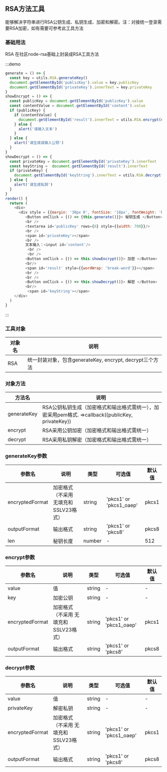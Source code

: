 ## RSA方法工具

能够解决字符串进行RSA公钥生成、私钥生成、加密和解密。注：对接统一登录需要RSA加密，如有需要可参考此工具方法

### 基础用法

RSA 在社区node-rsa基础上封装成RSA工具方法

:::demo

```js
generate = () => {
  const key = utils.RSA.generateKey()
  document.getElementById('publicKey').value = key.publicKey
  document.getElementById('privateKey').innerText = key.privateKey
}
showEncrypt = () => {
  const publicKey = document.getElementById('publicKey').value
  const contentValue = document.getElementById('content').value
  if (publicKey) {
    if (contentValue) {
      document.getElementById('result').innerText = utils.RSA.encrypt(contentValue, publicKey)
    } else {
      alert('请输入文本')
    }
  } else {
    alert('请生成或输入公钥')
  }
}
showDecrypt = () => {
  const privateKey = document.getElementById('privateKey').innerText
  const keyString =  document.getElementById('result').innerText
  if (privateKey) {
    document.getElementById('keyString').innerText = utils.RSA.decrypt(keyString, privateKey)
  } else {
    alert('请生成私钥')
  }
}
render() {
  return (
    <div>
      <div style = {{margin: '30px 0', fontSize: '18px', fontWeight: 'bold'}}> 可视化操作 </div>
         <Button onClick = {() => {this.generate()}}> 秘钥生成 </Button>
         <br />
         <textarea id='publicKey' rows={6} style={{width: 700}}/>
         <br />
         <span id='privateKey'></span>
         <br />
         文本输入：<input id='content'/>   
          <br />
          <br />
         <Button onClick = {() => this.showEncrypt()}> 加密 </Button>
         <br/>
         <span id='result' style={{wordWrap: 'break-word'}}></span>
         <br />
         <br />
         <Button onClick = {() => this.showDecrypt()}> 解密 </Button>
         <br/>
          <span id='keyString'></span>
    </div>
  )
}
```

:::

### 工具对象

| 对象名       | 说明                                                  |
| ----------- | ----------------------------------------------------- |
| RSA         | 统一封装对象，包含generateKey, encrypt, decrypt三个方法  |

### 对象方法
|方法名        | 说明                                                   | 
|------------ | ----------------------------------------------------- | 
| generateKey | RSA公钥私钥生成（加密格式和输出格式需统一），加密采用pem格式. =>callback({publicKey, privateKey})  |
| encrypt     | RSA采用公钥加密（加密格式和输出格式需统一）                 |
| decrypt     | RSA采用私钥解密（加密格式和输出格式需统一）                 |


### generateKey参数
| 参数名          | 说明                               | 类型      | 可选值                 | 默认值      |
| ---------------| --------------------------------- | ---------| ---------------------- | ----------- |
| encryptedFormat| 加密格式（不采用 无填充和SSLV23格式） | string   | 'pkcs1' or 'pkcs1_oaep'|  pkcs1     |
| outputFormat   | 输出格式                           | string   | 'pkcs1' or 'pkcs8'     |  pkcs8     |
| len            | 秘钥长度                           | number   | -                      |  512     |

### encrypt参数
| 参数名          | 说明                               | 类型      | 可选值                 | 默认值      |
| ---------------| --------------------------------- | ---------| ---------------------- | ----------- |
| value          | 值                                | string   | -                      |  -     |
| key            | 加密公钥                           | string   | -                      |  -     |
| encryptedFormat| 加密格式（不采用 无填充和SSLV23格式） | string   | 'pkcs1' or 'pkcs1_oaep'|  pkcs1     |
| outputFormat   | 输出格式                           | string   | 'pkcs1' or 'pkcs8'     |  pkcs8     |


### decrypt参数
| 参数名          | 说明                               | 类型      | 可选值                 | 默认值      |
| ---------------| --------------------------------- | ---------| ---------------------- | ----------- |
| value          | 值                                | string   | -                      |  -     |
| privateKey     | 解密私钥                           | string   | -                      |  -     |
| encryptedFormat| 加密格式（不采用 无填充和SSLV23格式） | string   | 'pkcs1' or 'pkcs1_oaep'|  pkcs1     |
| outputFormat   | 输出格式                           | string   | 'pkcs1' or 'pkcs8'     |  pkcs8     |
